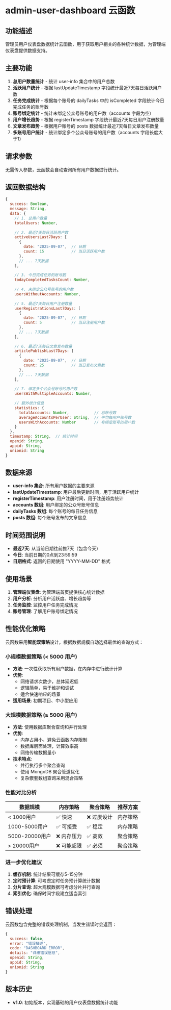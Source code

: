 # admin-user-dashboard 云函数

## 功能描述

管理员用户仪表盘数据统计云函数，用于获取用户相关的各种统计数据，为管理端仪表盘提供数据支持。

## 主要功能

1. **总用户数量统计** - 统计 user-info 集合中的用户总数
2. **活跃用户统计** - 根据 lastUpdateTimestamp 字段统计最近7天每日活跃用户数
3. **任务完成统计** - 根据每个账号的 dailyTasks 中的 isCompleted 字段统计今日完成任务的账号数
4. **账号绑定统计** - 统计未绑定公众号账号的用户数（accounts 字段为空）
5. **用户增长趋势** - 根据 registerTimestamp 字段统计最近7天每日用户注册数量
6. **文章发布趋势** - 根据用户账号的 posts 数据统计最近7天每日文章发布数量
7. **多账号用户统计** - 统计绑定多个公众号账号的用户数（accounts 字段长度大于1）

## 请求参数

无需传入参数，云函数会自动查询所有用户数据进行统计。

## 返回数据结构

```javascript
{
  success: Boolean,
  message: String,
  data: {
    // 1. 总用户数量
    totalUsers: Number,
    
    // 2. 最近7天每日活跃用户数
    activeUsersLast7Days: [
      {
        date: "2025-09-07",  // 日期
        count: 15            // 当日活跃用户数
      },
      // ... 7天数据
    ],
    
    // 3. 今日完成任务的账号数
    todayCompletedTasksCount: Number,
    
    // 4. 未绑定公众号账号的用户数
    usersWithoutAccounts: Number,
    
    // 5. 最近7天每日用户注册数量
    userRegistrationsLast7Days: [
      {
        date: "2025-09-07",  // 日期
        count: 5             // 当日注册用户数
      },
      // ... 7天数据
    ],
    
    // 6. 最近7天每日文章发布数量
    articlePublishLast7Days: [
      {
        date: "2025-09-07",  // 日期
        count: 25            // 当日发布文章数
      },
      // ... 7天数据
    ],
    
    // 7. 绑定多个公众号账号的用户数
    usersWithMultipleAccounts: Number,
    
    // 额外统计信息
    statistics: {
      totalAccounts: Number,           // 总账号数
      averageAccountsPerUser: String,  // 平均每用户账号数
      usersWithAccounts: Number        // 有绑定账号的用户数
    }
  },
  timestamp: String,  // 统计时间
  openid: String,
  appid: String,
  unionid: String
}
```

## 数据来源

- **user-info 集合**: 所有用户数据的主要来源
- **lastUpdateTimestamp**: 用户最后更新时间，用于活跃用户统计
- **registerTimestamp**: 用户注册时间，用于注册趋势统计
- **accounts 数组**: 用户绑定的公众号账号信息
- **dailyTasks 数组**: 每个账号的每日任务信息
- **posts 数组**: 每个账号发布的文章信息

## 时间范围说明

- **最近7天**: 从当前日期往前推7天（包含今天）
- **今日**: 当前日期的0点到23:59:59
- **日期格式**: 返回的日期使用 "YYYY-MM-DD" 格式

## 使用场景

1. **管理端仪表盘**: 为管理端首页提供核心统计数据
2. **用户分析**: 分析用户活跃度、增长趋势等
3. **任务监控**: 监控用户任务完成情况
4. **账号管理**: 了解用户账号绑定情况

## 性能优化策略

云函数采用**智能双策略**设计，根据数据规模自动选择最优的查询方式：

### 小规模数据策略 (< 5000 用户)
- **方法**: 一次性获取所有用户数据，在内存中进行统计计算
- **优势**: 
  - 网络请求次数少，总体延迟低
  - 逻辑简单，易于维护和调试
  - 适合快速响应的场景
- **适用场景**: 初期项目、中小型应用

### 大规模数据策略 (≥ 5000 用户)
- **方法**: 使用数据库聚合查询和并行处理
- **优势**:
  - 内存占用小，避免云函数内存限制
  - 数据库层面处理，计算效率高
  - 网络传输数据量小
- **技术特点**:
  - 并行执行多个聚合查询
  - 使用 MongoDB 聚合管道优化
  - 复杂嵌套数组查询采用混合策略

### 性能对比分析

| 数据规模 | 内存策略 | 聚合策略 | 推荐方案 |
|---------|---------|---------|---------|
| < 1000用户 | ✅ 快速 | ❌ 过度设计 | 内存策略 |
| 1000-5000用户 | ✅ 可接受 | ✅ 稳定 | 内存策略 |
| 5000-20000用户 | ❌ 内存压力 | ✅ 高效 | 聚合策略 |
| > 20000用户 | ❌ 可能超限 | ✅ 必须 | 聚合策略 |

### 进一步优化建议

1. **缓存机制**: 统计结果可缓存5-15分钟
2. **定时预计算**: 可考虑定时任务预计算统计数据
3. **分片查询**: 超大规模数据可考虑分片并行查询
4. **索引优化**: 确保时间字段建立适当索引

## 错误处理

云函数包含完整的错误处理机制，当发生错误时会返回：

```javascript
{
  success: false,
  error: "错误描述",
  code: "DASHBOARD_ERROR",
  details: "详细错误信息",
  openid: String,
  appid: String,
  unionid: String
}
```

## 版本历史

- **v1.0**: 初始版本，实现基础的用户仪表盘数据统计功能